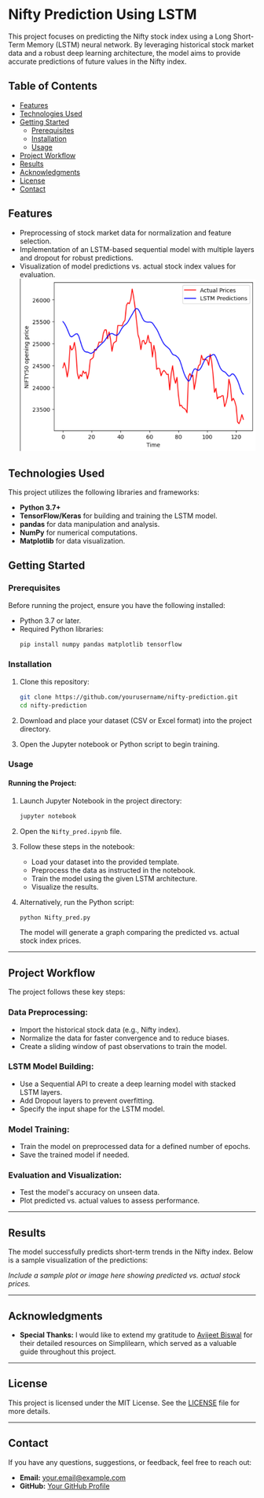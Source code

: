 # Nifty Prediction Using LSTM

This project focuses on predicting the Nifty stock index using a Long Short-Term Memory (LSTM) neural network. By leveraging historical stock market data and a robust deep learning architecture, the model aims to provide accurate predictions of future values in the Nifty index.

## Table of Contents

- [Features](#features)
- [Technologies Used](#technologies-used)
- [Getting Started](#getting-started)
  - [Prerequisites](#prerequisites)
  - [Installation](#installation)
  - [Usage](#usage)
- [Project Workflow](#project-workflow)
- [Results](#results)
- [Acknowledgments](#acknowledgments)
- [License](#license)
- [Contact](#contact)

## Features

- Preprocessing of stock market data for normalization and feature selection.
- Implementation of an LSTM-based sequential model with multiple layers and dropout for robust predictions.
- Visualization of model predictions vs. actual stock index values for evaluation.
![Visualization](Stock_Prediction.png "Optional Title")

## Technologies Used

This project utilizes the following libraries and frameworks:
- **Python 3.7+**
- **TensorFlow/Keras** for building and training the LSTM model.
- **pandas** for data manipulation and analysis.
- **NumPy** for numerical computations.
- **Matplotlib** for data visualization.

## Getting Started

### Prerequisites

Before running the project, ensure you have the following installed:
- Python 3.7 or later.
- Required Python libraries:
  ```bash
  pip install numpy pandas matplotlib tensorflow
  ```

### Installation

1. Clone this repository:
   ```bash
   git clone https://github.com/yourusername/nifty-prediction.git
   cd nifty-prediction
   ```

2. Download and place your dataset (CSV or Excel format) into the project directory.

3. Open the Jupyter notebook or Python script to begin training.

### Usage

#### Running the Project:
1. Launch Jupyter Notebook in the project directory:
   ```bash
   jupyter notebook
   ```

2. Open the `Nifty_pred.ipynb` file.

3. Follow these steps in the notebook:
   - Load your dataset into the provided template.
   - Preprocess the data as instructed in the notebook.
   - Train the model using the given LSTM architecture.
   - Visualize the results.

4. Alternatively, run the Python script:
   ```bash
   python Nifty_pred.py
   ```

   The model will generate a graph comparing the predicted vs. actual stock index prices.

---

## Project Workflow

The project follows these key steps:

### Data Preprocessing:
- Import the historical stock data (e.g., Nifty index).
- Normalize the data for faster convergence and to reduce biases.
- Create a sliding window of past observations to train the model.

### LSTM Model Building:
- Use a Sequential API to create a deep learning model with stacked LSTM layers.
- Add Dropout layers to prevent overfitting.
- Specify the input shape for the LSTM model.

### Model Training:
- Train the model on preprocessed data for a defined number of epochs.
- Save the trained model if needed.

### Evaluation and Visualization:
- Test the model's accuracy on unseen data.
- Plot predicted vs. actual values to assess performance.

---

## Results

The model successfully predicts short-term trends in the Nifty index. Below is a sample visualization of the predictions:

*Include a sample plot or image here showing predicted vs. actual stock prices.*

---

## Acknowledgments

- **Special Thanks:** I would like to extend my gratitude to [Avijeet Biswal](https://www.simplilearn.com) for their detailed resources on Simplilearn, which served as a valuable guide throughout this project.

---

## License

This project is licensed under the MIT License. See the [LICENSE](LICENSE) file for more details.

---

## Contact

If you have any questions, suggestions, or feedback, feel free to reach out:

- **Email:** your.email@example.com
- **GitHub:** [Your GitHub Profile](https://github.com/yourusername)

